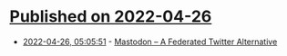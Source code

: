 # [Published on 2022-04-26](index.md)

* [2022-04-26, 05:05:51](https://news.ycombinator.com/item?id=31164135) - [Mastodon – A Federated Twitter Alternative](https://joinmastodon.org/)
